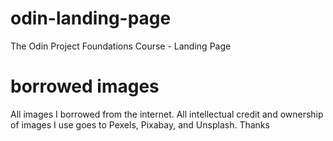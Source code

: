 # odin-landing-page
The Odin Project Foundations Course - Landing Page

# borrowed images
All images I borrowed from the internet. All intellectual credit and ownership of images I use goes to Pexels, Pixabay, and Unsplash. Thanks